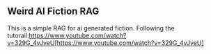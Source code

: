 ## Weird AI Fiction RAG

This is a simple RAG for ai generated fiction.
Following the tutorail:https://www.youtube.com/watch?v=329G_4vJveU[https://www.youtube.com/watch?v=329G_4vJveU]
